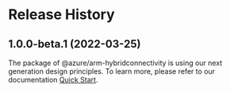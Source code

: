 # Release History
    
## 1.0.0-beta.1 (2022-03-25)

The package of @azure/arm-hybridconnectivity is using our next generation design principles. To learn more, please refer to our documentation [Quick Start](https://aka.ms/js-track2-quickstart).
